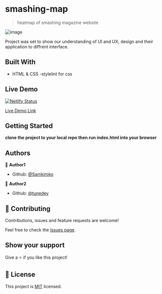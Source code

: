 # smashing-map

> heatmap  of smashing magazine website

![image](https://user-images.githubusercontent.com/43377799/72084805-3bdeac00-3315-11ea-9869-a5f55c9ab087.png)


Project was set to show our understanding  of  UI and UX, design and their application to diffrent interface.

## Built With

- HTML & CSS
-stylelint for css

## Live Demo

[![Netlify Status](https://api.netlify.com/api/v1/badges/f3d62c09-ed3d-4740-b91a-1d9541591e5e/deploy-status)](https://app.netlify.com/sites/stoic-visvesvaraya-9d9594/deploys)

[Live Demo Link](https://stoic-visvesvaraya-9d9594.netlify.com/)


## Getting Started

**clone the project to your local repo then run index.html into your browser**


## Authors

👤 **Author1**

- Github: [@Samkiroko](https://github.com/Samkiroko)


👤 **Author2**

- Github: [@tunedev](https://github.com/tunedev)


## 🤝 Contributing

Contributions, issues and feature requests are welcome!

Feel free to check the [issues page](issues/smashing-map).

## Show your support

Give a ⭐️ if you like this project!


## 📝 License

This project is [MIT](lic.url) licensed.
